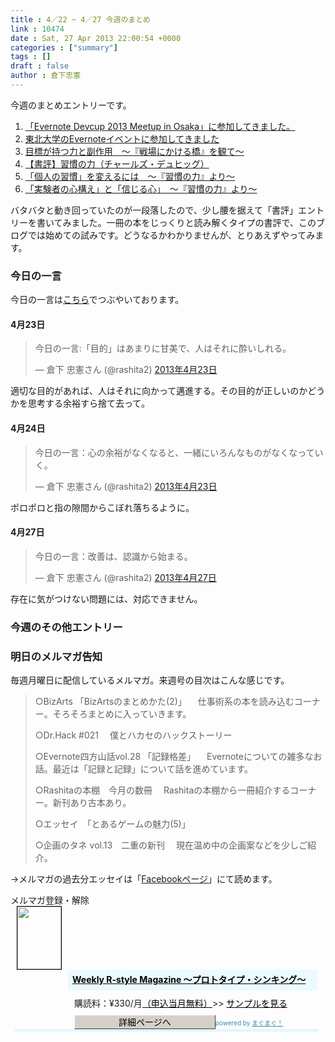 ```yaml
---
title : 4／22 ~ 4／27 今週のまとめ
link : 10474
date : Sat, 27 Apr 2013 22:00:54 +0000
categories : ["summary"]
tags : []
draft : false
author : 倉下忠憲
---
```


今週のまとめエントリーです。

<ol>
<li><a href="https://rashita.net/blog/?p=10435" target="_blank">「Evernote Devcup 2013 Meetup in Osaka」に参加してきました。</a></li>
<li><a href="https://rashita.net/blog/?p=10438" target="_blank">東北大学のEvernoteイベントに参加してきました</a></li>
<li><a href="https://rashita.net/blog/?p=10446" target="_blank">目標が持つ力と副作用　〜『戦場にかける橋』を観て〜</a></li>
<li><a href="https://rashita.net/blog/?p=10415" target="_blank">【書評】習慣の力（チャールズ・デュヒッグ）</a></li>
<li><a href="https://rashita.net/blog/?p=10462" target="_blank">「個人の習慣」を変えるには　〜『習慣の力』より〜</a></li>
<li><a href="https://rashita.net/blog/?p=10467" target="_blank">「実験者の心構え」と「信じる心」　〜『習慣の力』より〜</a></li>
</ol>

バタバタと動き回っていたのが一段落したので、少し腰を据えて「書評」エントリーを書いてみました。一冊の本をじっくりと読み解くタイプの書評で、このブログでは始めての試みです。どうなるかわかりませんが、とりあえずやってみます。

<h3>今日の一言</h3>
今日の一言は<a href="http://twitter.com/rashita2">こちら</a>でつぶやいております。

<h4>4月23日</h4>
<blockquote class="twitter-tweet" lang="ja"><p>今日の一言:「目的」はあまりに甘美で、人はそれに酔いしれる。</p>&mdash; 倉下 忠憲さん (@rashita2) <a href="https://twitter.com/rashita2/status/326598755216392193">2013年4月23日</a></blockquote>


適切な目的があれば、人はそれに向かって邁進する。その目的が正しいのかどうかを思考する余裕すら捨て去って。

<h4>4月24日</h4>
<blockquote class="twitter-tweet" lang="ja"><p>今日の一言：心の余裕がなくなると、一緒にいろんなものがなくなっていく。</p>&mdash; 倉下 忠憲さん (@rashita2) <a href="https://twitter.com/rashita2/status/326834215939350528">2013年4月23日</a></blockquote>


ポロポロと指の隙間からこぼれ落ちるように。

<h4>4月27日</h4>
<blockquote class="twitter-tweet" lang="ja"><p>今日の一言：改善は、認識から始まる。</p>&mdash; 倉下 忠憲さん (@rashita2) <a href="https://twitter.com/rashita2/status/327998076289695744">2013年4月27日</a></blockquote>


存在に気がつけない問題には、対応できません。

<h3>今週のその他エントリー</h3>

<h3>明日のメルマガ告知</h3>
毎週月曜日に配信しているメルマガ。来週号の目次はこんな感じです。

<blockquote>
○BizArts 「BizArtsのまとめかた(2)」
　仕事術系の本を読み込むコーナー。そろそろまとめに入っていきます。

○Dr.Hack #021
　僕とハカセのハックストーリー

○Evernote四方山話vol.28 「記録格差」
　Evernoteについての雑多なお話。最近は「記録と記録」について話を進めています。

○Rashitaの本棚　今月の数冊
　Rashitaの本棚から一冊紹介するコーナー。新刊あり古本あり。

○エッセイ　「とあるゲームの魅力(5)」

○企画のタネ vol.13　二重の新刊
　現在温め中の企画案などを少しご紹介。
</blockquote>

→メルマガの過去分エッセイは「<a href="http://www.facebook.com/home.php#!/rashitaportal">Facebookページ</a>」にて読めます。

<div style="width:500px;margin-bottom:20px">
<div><div><div>メルマガ登録・解除</div></div></div>
<div><a href="http://www.mag2.com/m/0001185133.html" style="border:none"><img src="http://www.mag2.com/images/MagazineCover/0001185133c.gif" width="70" height="100" style="margin:0 10px;border:#000 1px solid" /></a>
<div style="margin:0 10px 0 92px;height:95px">
<div style="padding:8px 7px;background-color: #ebfaff;font-weight:bold;font-size:14px;line-height:1.2"><a href="http://www.mag2.com/m/0001185133.html" style="color:#000">Weekly R-style Magazine ～プロトタイプ・シンキング～ </a></div>
<div style="padding:10px 0 0 10px">購読料：&yen;330/月<a href="http://www.mag2.com/read/charge.html" style="color:#000">（申込当月無料）</a><span>&gt;&gt;&nbsp;<a href="http://www.mag2.com/sample/0001185133.html" target="_blank" style="color:#000">サンプルを見る</a></span></div><div style="margin:10px 0 0 10px;height:20px"><a href="http://www.mag2.com/m/0001185133.html" style="color:#000;text-decoration:none"><span style="padding:2px 70px;border:#404040 1px solid;border-top-color:#fff;border-left-color:#fff;background-color:#d4d0c8;text-align:center">詳細ページへ</span></a><span style="color:#3f8ba5;font-size:10px">powered by <a href="http://www.mag2.com/" target="_blank" style="color:#3f8ba5">まぐまぐ！</a></span></div></div>
</div>
<div><div><div style="margin:0 7px;padding-left:8px;height:4px;background-color:#dff7ff;font-size:1px">&nbsp;</div></div></div>
</div>